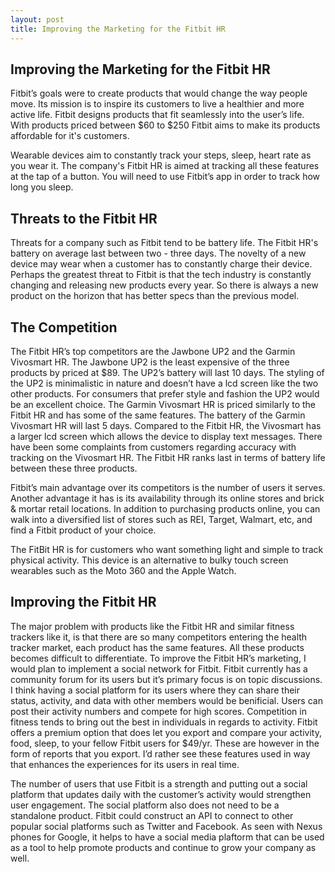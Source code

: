 ```yaml
---
layout: post
title: Improving the Marketing for the Fitbit HR
---
```

<h2>Improving the Marketing for the Fitbit HR</h2>

Fitbit’s goals were to create products that would change the way people move. Its mission is to inspire its customers to live a healthier and more active life. Fitbit designs products that fit seamlessly into the user’s life. With products priced between $60 to $250 Fitbit aims to make its products affordable for it's customers. 

<!--more-->

Wearable devices aim to constantly track your steps, sleep, heart rate as you wear it. The company's Fitbit HR is aimed at tracking all these features at the tap of a button. You will need to use Fitbit’s app in order to track how long you sleep.

<h2>Threats to the Fitbit HR</h2>


Threats for a company such as Fitbit tend to be battery life. The Fitbit HR's battery on average last between two - three days. The novelty of a new device may wear when a customer has to constantly charge their device. Perhaps the greatest threat to Fitbit is that the tech industry is constantly changing and releasing new products every year. So there is always a new product on the horizon that has better specs than the previous model.


<h2>The Competition</h2>

The Fitbit HR’s top competitors are the Jawbone UP2 and the Garmin Vivosmart HR. The Jawbone UP2 is the least expensive of the three products by priced at $89. The UP2’s battery will last 10 days. The styling of the UP2 is minimalistic in nature and doesn’t have a lcd screen like the two other products. For consumers that prefer style and fashion the UP2 would be an excellent choice. The Garmin Vivosmart HR is priced similarly to the Fitbit HR and has some of the same features. The battery of the Garmin Vivosmart HR will last 5 days. Compared to the Fitbit HR, the Vivosmart has a larger lcd screen which allows the device to display text messages. There have been some complaints from customers regarding accuracy with tracking on the Vivosmart HR. The Fitbit HR ranks last in terms of battery life between these three products.

Fitbit’s main advantage over its competitors is the number of users it serves. Another advantage it has is its availability through its online stores and brick &amp; mortar retail locations. In addition to purchasing products online, you can walk into a diversified list of stores such as REI, Target, Walmart, etc, and find a Fitbit product of your choice.

The FitBit HR is for customers who want something light and simple to track physical activity. This device is an alternative to bulky touch screen wearables such as the Moto 360 and the Apple Watch.

<h2>Improving the Fitbit HR</h2>

The major problem with products like the Fitbit HR and similar fitness trackers like it, is that there are so many competitors entering the health tracker market, each product has the same features. All these products becomes difficult to differentiate. To improve the Fitbit HR’s marketing, I would plan to implement a social network for Fitbit. Fitbit currently has a community forum for its users but it’s primary focus is on topic discussions. I think having a social platform for its users where they can share their status, activity, and data with other members would be benificial. Users can post their activity numbers and compete for high scores. Competition in fitness tends to bring out the best in individuals in regards to activity. Fitbit offers a premium option that does let you export and compare your activity, food, sleep, to your fellow Fitbit users for $49/yr. These are however in the form of reports that you export. I’d rather see these features used in way that enhances the experiences for its users in real time.

The number of users that use Fitbit is a strength and putting out a social platform that updates daily with the customer’s activity would strengthen user engagement. The social platform also does not need to be a standalone product. Fitbit could construct an API to connect to other popular social platforms such as Twitter and Facebook. As seen with Nexus phones for Google, it helps to have a social media plaftorm that can be used as a tool to help promote products and continue to grow your company as well.
